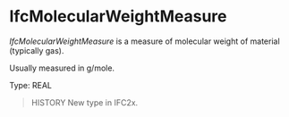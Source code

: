 # IfcMolecularWeightMeasure

_IfcMolecularWeightMeasure_ is a measure of molecular weight of material (typically gas).<!-- end of definition -->

Usually measured in g/mole.

Type: REAL

> HISTORY  New type in IFC2x.

